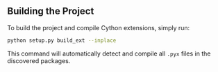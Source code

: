 ## Building the Project

To build the project and compile Cython extensions, simply run:

```bash
python setup.py build_ext --inplace
```

This command will automatically detect and compile all `.pyx` files in the discovered packages.